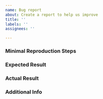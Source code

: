 ```yaml
---
name: Bug report
about: Create a report to help us improve
title: ''
labels: ''
assignees: ''

---
```


### **Minimal Reproduction Steps**

### **Expected Result**

### **Actual Result**

### **Additional Info**
